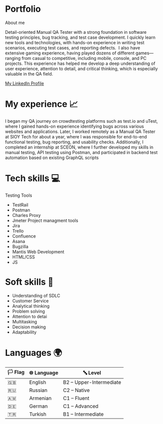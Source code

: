 # Portfolio

About me

Detail-oriented Manual QA Tester with a strong  foundation in software testing principles, bug tracking, and test case development. I quickly 
learn new tools and technologies, with hands-on experience in writing test scenarios, executing 
test cases, and reporting defects.  I also have extensive gaming experience, having 
played dozens of different games—ranging from casual to competitive, including mobile, console, 
and PC projects. This experience has helped me develop a deep understanding of user 
experience, attention to detail, and critical thinking, which is especially valuable in the QA field.

[My LinkedIn Profile](https://www.linkedin.com/in/andranik-hambartsumyan/)

# My experience 📈

I began my QA journey on crowdtesting platforms such as test.io and uTest, where I gained hands-on experience identifying bugs across various websites and applications.
Later, I worked remotely as a Manual QA Tester at SIOY Tech for about a year, where I was responsible for end-to-end functional testing, bug reporting, and usability checks.
Additionally, I completed an internship at SCEON, where I further developed my skills in manual testing, API testing using Postman, and participated in backend test automation based on existing GraphQL scripts

# Tech skills 💻

 Testing Tools
  - TestRail
  - Postman
  - Charles Proxy
  - Jmeter
 Project managment tools
  - Jira
  - Trello
  - Confluence
  - Asana
  - Bugzilla
  - Mantis
 Web Development
  - HTML/CSS
  - JS

# Soft skills 🚀
 - Understanding of SDLC
 - Customer Service
 - Analytical thinking
 - Problem solving
 - Attention to detai
 - Multitasking
 - Decision making
 - Adaptability

# Languages 🌍
| 🏳️ Flag | 🌐 Language | 🔤 Level                  |
|--------|-------------|---------------------------|
| 🇬🇧     | English     | B2 – Upper-Intermediate   |
| 🇷🇺     | Russian     | C2 – Native               |
| 🇦🇲     | Armenian    | C1 – Fluent               |
| 🇩🇪     | German      | C1 – Advanced             |
| 🇹🇷     | Turkish     | B1 – Intermediate         |
